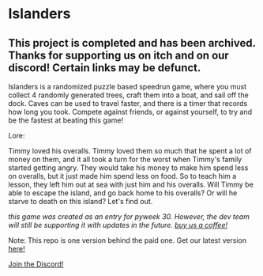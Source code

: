 # Islanders


## This project is completed and has been archived. Thanks for supporting us on itch and on our discord! Certain links may be defunct.


Islanders is a randomized puzzle based speedrun game, where you must collect 4 randomly generated trees, craft them into a boat, and sail off the dock. Caves can be used to travel faster, and there is a timer that records how long you took. Compete against friends, or against yourself, to try and be the fastest at beating this game!

Lore:

Timmy loved his overalls. Timmy loved them so much that he spent a lot of money on them, and it all took a turn for the worst when Timmy's family started getting angry. They would take his money to make him spend less on overalls, but it just made him spend less on food. So to teach him a lesson, they left him out at sea with just him and his overalls. Will Timmy be able to escape the island, and go back home to his overalls? Or will he starve to death on this island? Let's find out.

*this game was created as an entry for pyweek 30. However, the dev team will still be supporting it with updates in the future. [buy us a coffee!](https://www.buymeacoffee.com/islanders)*

Note: This repo is one version behind the paid one. Get our latest version [here!](https://thisisanalt0117.itch.io/islanders)

[Join the Discord!](https://discord.gg/CwYFQh)
